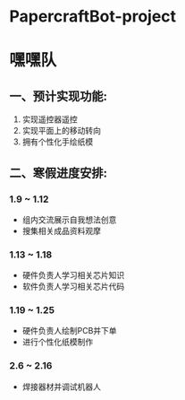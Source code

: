 # PapercraftBot-project
# 嘿嘿队

## 一、预计实现功能:

 1. 实现遥控器遥控
 2. 实现平面上的移动转向
 3. 拥有个性化手绘纸模

## 二、寒假进度安排:

### 1.9 ~ 1.12

 - 组内交流展示自我想法创意
 - 搜集相关成品资料观摩

### 1.13 ~ 1.18

 - 硬件负责人学习相关芯片知识
 - 软件负责人学习相关芯片代码

### 1.19 ~ 1.25
   
 - 硬件负责人绘制PCB并下单
 - 进行个性化纸模制作

### 2.6 ~ 2.16

 - 焊接器材并调试机器人
